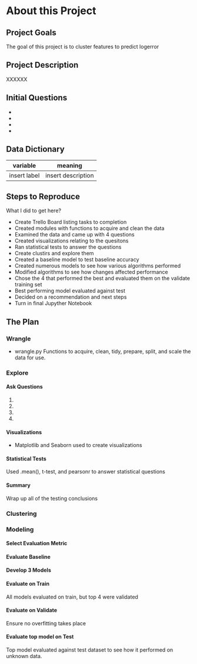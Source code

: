 # About this Project

## Project Goals
The goal of this project is to cluster features to predict logerror

## Project Description

XXXXXX

## Initial Questions

- 
- 
- 
- 

## Data Dictionary

| variable      | meaning       |
| ------------- |:-------------:|
|insert label|insert description|


## Steps to Reproduce 
What I did to get here?
- Create Trello Board listing tasks to completion
- Created modules with functions to acquire and clean the data
- Examined the data and came up with 4 questions
- Created visualizations relating to the quesitons
- Ran statistical tests to answer the questions
- Create clustirs and explore them 
- Created a baseline model to test baseline accuracy
- Created numerous models to see how various algorithms performed
- Modified algorithms to see how changes affected performance
- Chose the 4 that performed the best and evaluated them on the validate training set
- Best performing model evaluated against test
- Decided on a recommendation and next steps
- Turn in final Jupyther Notebook

## The Plan

### Wrangle
- wrangle.py
Functions to acquire, clean, tidy, prepare, split, and scale the data for use.

### Explore
#### Ask Questions
1. 
2. 
3. 
4. 

#### Visualizations
- Matplotlib and Seaborn used to create visualizations

#### Statistical Tests
Used .mean(), t-test, and pearsonr to answer statistical questions

#### Summary
Wrap up all of the testing conclusions

### Clustering


### Modeling
#### Select Evaluation Metric

#### Evaluate Baseline

#### Develop 3 Models

#### Evaluate on Train
All models evaluated on train, but top 4 were validated

#### Evaluate on Validate
Ensure no overfitting takes place

#### Evaluate top model on Test
Top model evaluated against test dataset to see how it performed on unknown data.
